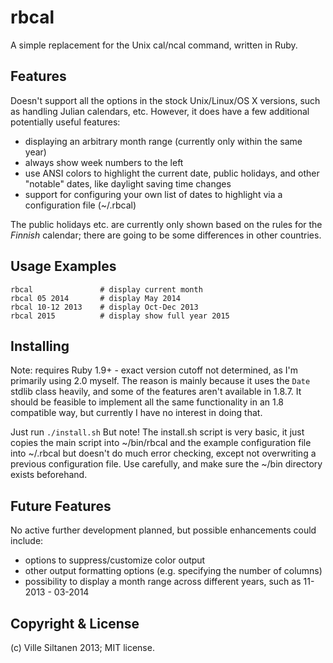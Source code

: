 # rbcal

A simple replacement for the Unix cal/ncal command, written in Ruby. 

## Features

Doesn't support all the options in the stock Unix/Linux/OS X versions,
such as handling Julian calendars, etc. However, it does have a few
additional potentially useful features:

 * displaying an arbitrary month range (currently only within the same year)
 * always show week numbers to the left
 * use ANSI colors to highlight the current date, public holidays,
   and other "notable" dates, like daylight saving time changes
 * support for configuring your own list of dates to highlight via a
   configuration file (~/.rbcal)

The public holidays etc. are currently only shown based on the rules
for the *Finnish* calendar; there are going to be some differences
in other countries.


## Usage Examples

    rbcal               # display current month
	rbcal 05 2014       # display May 2014
	rbcal 10-12 2013    # display Oct-Dec 2013
    rbcal 2015          # display show full year 2015

## Installing

Note: requires Ruby 1.9+ - exact version cutoff not determined, as I'm
primarily using 2.0 myself. The reason is mainly because it uses the
`Date` stdlib class heavily, and some of the features aren't available
in 1.8.7. It should be feasible to implement all the same
functionality in an 1.8 compatible way, but currently I have no
interest in doing that.

Just run `./install.sh` But note! The install.sh script is very basic,
it just copies the main script into ~/bin/rbcal and the example
configuration file into ~/.rbcal but doesn't do much error checking,
except not overwriting a previous configuration file. Use carefully,
and make sure the ~/bin directory exists beforehand.


## Future Features

No active further development planned, but possible enhancements
could include:

 * options to suppress/customize color output
 * other output formatting options (e.g. specifying the number of columns)
 * possibility to display a month range across different years,
   such as 11-2013 - 03-2014


## Copyright & License

(c) Ville Siltanen 2013; MIT license.
